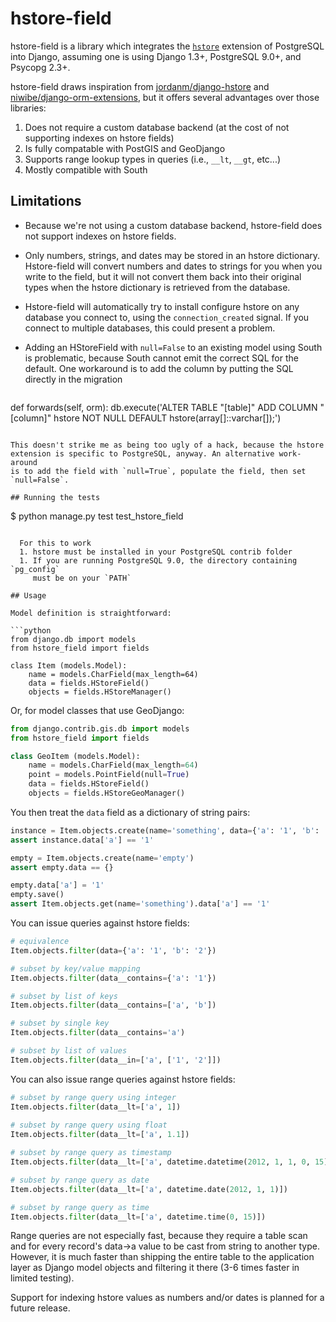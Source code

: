# hstore-field

hstore-field is a library which integrates the 
[`hstore`](http://www.postgresql.org/docs/9.0/interactive/hstore.html)
extension of PostgreSQL into Django, assuming one is using Django 1.3+, 
PostgreSQL 9.0+, and Psycopg 2.3+.

hstore-field draws inspiration from 
[jordanm/django-hstore](http://github.com/jordanm/django-hstore) and 
[niwibe/django-orm-extensions](https://github.com/niwibe/django-orm-extensions), 
but it offers several advantages over those libraries:

 1. Does not require a custom database backend (at the cost of not supporting 
    indexes on hstore fields)
 1. Is fully compatable with PostGIS and GeoDjango
 1. Supports range lookup types in queries (i.e., `__lt`, `__gt`, etc...)
 1. Mostly compatible with South

## Limitations

- Because we're not using a custom database backend, hstore-field does not 
  support indexes on hstore fields.
- Only numbers, strings, and dates may be stored in an hstore dictionary. 
  Hstore-field will convert numbers and dates to strings for you when you write 
  to the field, but it will not convert them back into their original types when 
  the hstore dictionary is retrieved from the database.
- Hstore-field will automatically try to install configure hstore on any 
  database you connect to, using the `connection_created` signal. If you connect 
  to multiple databases, this could present a problem.
- Adding an HStoreField with `null=False` to an existing model using South is 
  problematic, because South cannot emit the correct SQL for the default. One
  workaround is to add the column by putting the SQL directly in the migration
    
  ```python
def forwards(self, orm):
    db.execute('ALTER TABLE "[table]" ADD COLUMN "[column]" hstore NOT NULL DEFAULT hstore(array[]::varchar[]);')
  ```
  
  This doesn't strike me as being too ugly of a hack, because the hstore 
  extension is specific to PostgreSQL, anyway. An alternative work-around
  is to add the field with `null=True`, populate the field, then set 
  `null=False`.

## Running the tests

```
$ python manage.py test test_hstore_field 
```
    
  For this to work
  1. hstore must be installed in your PostgreSQL contrib folder
  1. If you are running PostgreSQL 9.0, the directory containing `pg_config` 
     must be on your `PATH`

## Usage

Model definition is straightforward:

```python
from django.db import models
from hstore_field import fields

class Item (models.Model):
    name = models.CharField(max_length=64)
    data = fields.HStoreField()
    objects = fields.HStoreManager()
```

Or, for model classes that use GeoDjango:

```python
from django.contrib.gis.db import models
from hstore_field import fields

class GeoItem (models.Model):
    name = models.CharField(max_length=64)
    point = models.PointField(null=True)
    data = fields.HStoreField()
    objects = fields.HStoreGeoManager()
```

You then treat the `data` field as a dictionary of string pairs:

```python
instance = Item.objects.create(name='something', data={'a': '1', 'b': '2'})
assert instance.data['a'] == '1'

empty = Item.objects.create(name='empty')
assert empty.data == {}

empty.data['a'] = '1'
empty.save()
assert Item.objects.get(name='something').data['a'] == '1'
```

You can issue queries against hstore fields:

```python
# equivalence
Item.objects.filter(data={'a': '1', 'b': '2'})

# subset by key/value mapping
Item.objects.filter(data__contains={'a': '1'})

# subset by list of keys
Item.objects.filter(data__contains=['a', 'b'])

# subset by single key
Item.objects.filter(data__contains='a')

# subset by list of values
Item.objects.filter(data__in=['a', ['1', '2']])
```

You can also issue range queries against hstore fields:

```python
# subset by range query using integer
Item.objects.filter(data__lt=['a', 1])
    
# subset by range query using float
Item.objects.filter(data__lt=['a', 1.1])

# subset by range query as timestamp
Item.objects.filter(data__lt=['a', datetime.datetime(2012, 1, 1, 0, 15)])

# subset by range query as date
Item.objects.filter(data__lt=['a', datetime.date(2012, 1, 1)])

# subset by range query as time
Item.objects.filter(data__lt=['a', datetime.time(0, 15)])
```
    
Range queries are not especially fast, because they require a table scan and for 
every record's data->a value to be cast from string to another type. However, it 
is much faster than shipping the entire table to the application layer as Django 
model objects and filtering it there (3-6 times faster in limited testing).

Support for indexing hstore values as numbers and/or dates is planned for a 
future release.

